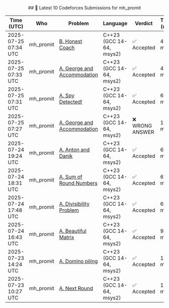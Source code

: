 <p align="center">
<p align="center">
<p align="center">
<p align="center">
<p align="center">
<p align="center">
<p align="center">
<p align="center">
<p align="center">
<p align="center">
<p align="center">
<p align="center">
<p align="center">
<p align="center">
<p align="center">
<p align="center">
<p align="center">
<p align="center">
<p align="center">
<p align="center">
<p align="center">
<p align="center">
<p align="center">
<p align="center">
<p align="center">
<p align="center">
<p align="center">
<p align="center">
<p align="center">
<p align="center">
<p align="center">
<p align="center">
<p align="center">
<p align="center">
<p align="center">
<p align="center">
<p align="center">
<p align="center">
<p align="center">
<p align="center">
<p align="center">
<p align="center">
<p align="center">
<p align="center">
<p align="center">
<p align="center">
<p align="center">
<p align="center">
<p align="center">
<p align="center">
<p align="center">
<p align="center">
<p align="center">
<p align="center">
<p align="center">
<p align="center">
<p align="center">
<p align="center">
<p align="center">
<p align="center">
<p align="center">
<p align="center">
<p align="center">
<p align="center">
<p align="center">
<p align="center">
<p align="center">
<p align="center">
<p align="center">
<p align="center">
<p align="center">
<p align="center">
<p align="center">
<p align="center">
<p align="center">
<p align="center">
<p align="center">
<p align="center">
<p align="center">
<p align="center">
<p align="center">
<p align="center">
<p align="center">
<p align="center">
<p align="center">
<p align="center">
<p align="center">
<p align="center">
<p align="center">
<p align="center">
<p align="center">
<p align="center">
<p align="center">
<p align="center">
<p align="center">
<p align="center">
<p align="center">
<p align="center">
<p align="center">
<p align="center">
<p align="center">
<p align="center">
<p align="center">
<p align="center">
<p align="center">
<p align="center">
<p align="center">
<p align="center">
<p align="center">
<p align="center">
<p align="center">
<p align="center">
<p align="center">
<p align="center">
<p align="center">
<p align="center">
<p align="center">
<p align="center">
<p align="center">
<p align="center">
<p align="center">
<p align="center">
<p align="center">
<p align="center">
<p align="center">
<p align="center">
<p align="center">
<p align="center">
<p align="center">
<p align="center">
  ## 🚀 Latest 10 Codeforces Submissions for mh_promit
</p>


| Time (UTC) | Who | Problem | Language | Verdict | Time (ms) | Memory | Submission |
|------------|-----|---------|----------|---------|-----------|--------|------------|
| 2025-07-25 07:34 UTC | mh_promit | [B. Honest Coach](https://codeforces.com/contest/1360/problem/B) | C++23 (GCC 14-64, msys2) | ✅ Accepted | 46 ms | 0 KB | [Link](https://codeforces.com/contest/1360/submission/330769467) |
| 2025-07-25 07:33 UTC | mh_promit | [A. George and Accommodation](https://codeforces.com/contest/467/problem/A) | C++23 (GCC 14-64, msys2) | ✅ Accepted | 46 ms | 100 KB | [Link](https://codeforces.com/contest/467/submission/330769338) |
| 2025-07-25 07:31 UTC | mh_promit | [A. Spy Detected!](https://codeforces.com/contest/1512/problem/A) | C++23 (GCC 14-64, msys2) | ✅ Accepted | 62 ms | 0 KB | [Link](https://codeforces.com/contest/1512/submission/330769094) |
| 2025-07-25 07:27 UTC | mh_promit | [A. George and Accommodation](https://codeforces.com/contest/467/problem/A) | C++23 (GCC 14-64, msys2) | ❌ WRONG ANSWER | 15 ms | 0 KB | [Link](https://codeforces.com/contest/467/submission/330768646) |
| 2025-07-24 19:24 UTC | mh_promit | [A. Anton and Danik](https://codeforces.com/contest/734/problem/A) | C++23 (GCC 14-64, msys2) | ✅ Accepted | 62 ms | 0 KB | [Link](https://codeforces.com/contest/734/submission/330670021) |
| 2025-07-24 18:31 UTC | mh_promit | [A. Sum of Round Numbers](https://codeforces.com/contest/1352/problem/A) | C++23 (GCC 14-64, msys2) | ✅ Accepted | 61 ms | 0 KB | [Link](https://codeforces.com/contest/1352/submission/330664729) |
| 2025-07-24 17:48 UTC | mh_promit | [A. Divisibility Problem](https://codeforces.com/contest/1328/problem/A) | C++23 (GCC 14-64, msys2) | ✅ Accepted | 62 ms | 0 KB | [Link](https://codeforces.com/contest/1328/submission/330658747) |
| 2025-07-24 16:43 UTC | mh_promit | [A. Beautiful Matrix](https://codeforces.com/contest/263/problem/A) | C++23 (GCC 14-64, msys2) | ✅ Accepted | 92 ms | 0 KB | [Link](https://codeforces.com/contest/263/submission/330649229) |
| 2025-07-23 14:24 UTC | mh_promit | [A. Domino piling](https://codeforces.com/contest/50/problem/A) | C++23 (GCC 14-64, msys2) | ✅ Accepted | 124 ms | 100 KB | [Link](https://codeforces.com/contest/50/submission/330529735) |
| 2025-07-23 10:27 UTC | mh_promit | [A. Next Round](https://codeforces.com/contest/158/problem/A) | C++23 (GCC 14-64, msys2) | ✅ Accepted | 154 ms | 100 KB | [Link](https://codeforces.com/contest/158/submission/330497355) |
